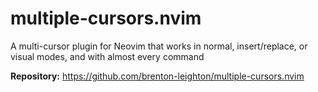 # multiple-cursors.nvim

A multi-cursor plugin for Neovim that works in normal, insert/replace, or visual modes, and with almost every command

**Repository:** <https://github.com/brenton-leighton/multiple-cursors.nvim>

<!-- vim: set ft=markdown: -->